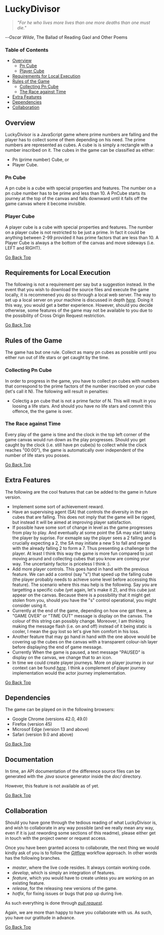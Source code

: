 # LuckyDivisor

> *"For he who lives more lives than one more deaths than one must die."*

--*Oscar Wilde*, The Ballad of Reading Gaol and Other Poems

### Table of Contents

* [Overview](#overview)
	* [Pn Cube](#pn-cube)
	* [Player Cube](#player-cube)
* [Requirements for Local Execution](#requirements-for-local-execution)
* [Rules of the Game](#rules-of-the-game)
	* [Collecting Pn Cube](#collecting-pn-cube)
	* [The Race against Time](#the-race-against-time)
* [Extra Features](#extra-features)
* [Dependencies](#dependencies)
* [Collaboration](#collaboration)

## Overview

LuckyDivisor is a JavaScript game where prime numbers are falling and the player has to collect some of them depending on his need. The prime numbers are represented as cubes. A cube is is simply a rectangle with a number inscribed on it. The cubes in the game can be classified as either:
- Pn (prime number) Cube, or
- Player Cube.

### Pn Cube

A pn cube is a cube with special properties and features. The number on a pn cube number has to be prime and less than 10. A PnCube starts its journey at the top of the canvas and falls downward until it falls off the game canvas where it become invisible.

### Player Cube

A player cube is a cube with special properties and features. The number on a player cube is not restricted to be just a prime. In fact it could be anything between 2-99 provided it has prime factors that are less than 10. A Player Cube is always a the bottom of the canvas and move sideways (i.e. LEFT and RIGHT).

[Go Back Top](#table-of-contents)

## Requirements for Local Execution

The following is not a requirement per say but a suggestion instead. In the event that you wish to download the source files and execute the game locally, it is recommened you do so through a local web server. The way to set up a local server on your machine is discussed in depth [*here*](https://github.com/processing/p5.js/wiki/Local-server). Doing it this way, you would get a better experience. However, should you decide otherwise, some features of the game may not be available to you due to the possibility of Cross Origin Request restriction.

[Go Back Top](#table-of-contents)

## Rules of the Game

The game has but one rule. Collect as many pn cubes as possible until you either run out of life stars or get caught by the time.

### Collecting Pn Cube

In order to progress in the game, you have to collect pn cubes with numbers that correspond to the prime factors of the number inscribed on your cube (let's call it N). The following will result in penalties:
- Colectig a pn cube that is not a prime factor of N. This will result in you loosing a life stars. And should you have no life stars and commit this offence, the the game is over.

### The Race against Time

Every play of the game is time and the clock in the top left corner of the game canvas would run down as the play progresses. Should you get caught by the clock (i.e. still have pn cube(s) to collect while the clock reaches "00:00"), the game is automatically over independent of the number of life stars you posses.

[Go Back Top](#table-of-contents)

## Extra Features

The following are the cool features that can be added to the game in future version.
- Implement some sort of achievement reward.
- Have an supervising agent (SA) that controls the diversity in the pn cubes that are falling. This does not imply that the game will be rigged, but instead it will be aimed at improving player satisfaction.
- If possible have some sort of change in level as the game progresses from play to play. And eventually at some point the SA may start taking the player by suprise. For exmaple say the player sees a 2 falling and is crucially expecting a 2, the SA may initiate a new 5 to fall and merge with the already falling 2 to form a 7. Thus presenting a challenge to the player. At least I think this way the game is more fun compared to just moving around and collecting cubes that you know are coming your way. The uncertainty factor is priceless I think :).
- Add more player controls. This goes hand in hand with the previous feature. We can add a control (say "s") that speed up the falling cube (the player probably needs to achieve some level before accessing this feature). The scenario where this mau help is the following. Say you are targetting a specific cube (yet again, let's make it 2), and this cube just appear on the canvas. Because there is a possibility that it might get stolen from you, should you have the "s" control operational, you might consider using it.
- Currently at the end of the game, depending on how one gpt there, a "GAME OVER" or "TIME OUT" message is display on the canvas. The colour of this string can possibly change. Moreover, I am thinking making the message flash (i.e. on and off) instead of it being static is cooler, I mean the guy lost so let's give him comfort in his loss.
- Another feature that may go hand in hand with the one above would be covering up the cubes on the canvas with a transparent colour-ish layer before displaying the end of game message.
- Currently When the game is paused, a text message "PAUSED" is display on the canvas, we change that to an icon.
- In time we could create player journeys. More on player journey in our context can be found [*here*](http://amyjokim.com/blog/2014/04/08/the-players-journey/). I think a complement of player journey implementation would the actor journey implementation.

[Go Back Top](#table-of-contents)

## Dependencies

The game can be played on in the following browsers:
- Google Chrome (versions 42.0, 49.0)
- Firefox (version 45)
- Microsof Edge (version 13 and above)
- Safari (version 9.0 and above)

[Go Back Top](#table-of-contents)

## Documentation

In time, an API documentation of the difference source files can be generated with the *.java* source generator inside the *doc/* directory.

However, this feature is not available as of yet.

[Go Back Top](#table-of-contents)

## Collaboration

Should you have gone through the tedious reading of what LuckyDivisor is, and wish to collaborate in any way possible (and we really mean any way, even if it is just rewording some sections of this readme), please either get in touch with the project owner or request access.

Once you have been granted access to collaborate, the next thing we would kindly ask of you is to follow the [*Gitflow*](https://www.atlassian.com/git/tutorials/comparing-workflows) workflow approach. In other words has the following branches.

- *master*, where the live code resides. It always contain working code.
- *develop*, which is simply an integration of features.
- *feature*, which you would have to create unless you are working on an existing feature.
- *release*, for the releasing new versions of the game.
- *hotfix*, for fixing issues or bugs that pop up during live.

As such everything is done through [*pull request*](https://help.github.com/articles/creating-a-pull-request/).

Again, we are more than happy to have you collaborate with us. As such, you have our gratitude in advance.

[Go Back Top](#table-of-contents)